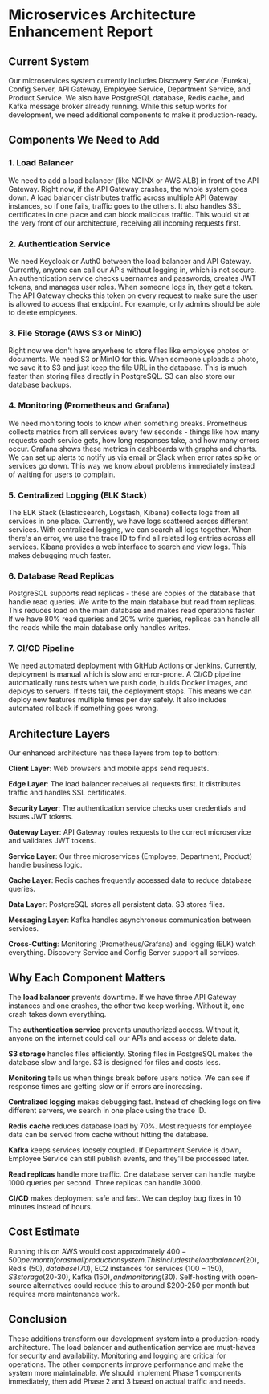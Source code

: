 # Microservices Architecture Enhancement Report

## Current System

Our microservices system currently includes Discovery Service (Eureka), Config Server, API Gateway, Employee Service, Department Service, and Product Service. We also have PostgreSQL database, Redis cache, and Kafka message broker already running. While this setup works for development, we need additional components to make it production-ready.

## Components We Need to Add

### 1. Load Balancer

We need to add a load balancer (like NGINX or AWS ALB) in front of the API Gateway. Right now, if the API Gateway crashes, the whole system goes down. A load balancer distributes traffic across multiple API Gateway instances, so if one fails, traffic goes to the others. It also handles SSL certificates in one place and can block malicious traffic. This would sit at the very front of our architecture, receiving all incoming requests first.

### 2. Authentication Service

We need Keycloak or Auth0 between the load balancer and API Gateway. Currently, anyone can call our APIs without logging in, which is not secure. An authentication service checks usernames and passwords, creates JWT tokens, and manages user roles. When someone logs in, they get a token. The API Gateway checks this token on every request to make sure the user is allowed to access that endpoint. For example, only admins should be able to delete employees.

### 3. File Storage (AWS S3 or MinIO)

Right now we don't have anywhere to store files like employee photos or documents. We need S3 or MinIO for this. When someone uploads a photo, we save it to S3 and just keep the file URL in the database. This is much faster than storing files directly in PostgreSQL. S3 can also store our database backups.

### 4. Monitoring (Prometheus and Grafana)

We need monitoring tools to know when something breaks. Prometheus collects metrics from all services every few seconds - things like how many requests each service gets, how long responses take, and how many errors occur. Grafana shows these metrics in dashboards with graphs and charts. We can set up alerts to notify us via email or Slack when error rates spike or services go down. This way we know about problems immediately instead of waiting for users to complain.

### 5. Centralized Logging (ELK Stack)

The ELK Stack (Elasticsearch, Logstash, Kibana) collects logs from all services in one place. Currently, we have logs scattered across different services. With centralized logging, we can search all logs together. When there's an error, we use the trace ID to find all related log entries across all services. Kibana provides a web interface to search and view logs. This makes debugging much faster.

### 6. Database Read Replicas

PostgreSQL supports read replicas - these are copies of the database that handle read queries. We write to the main database but read from replicas. This reduces load on the main database and makes read operations faster. If we have 80% read queries and 20% write queries, replicas can handle all the reads while the main database only handles writes.

### 7. CI/CD Pipeline

We need automated deployment with GitHub Actions or Jenkins. Currently, deployment is manual which is slow and error-prone. A CI/CD pipeline automatically runs tests when we push code, builds Docker images, and deploys to servers. If tests fail, the deployment stops. This means we can deploy new features multiple times per day safely. It also includes automated rollback if something goes wrong.

## Architecture Layers

Our enhanced architecture has these layers from top to bottom:

**Client Layer**: Web browsers and mobile apps send requests.

**Edge Layer**: The load balancer receives all requests first. It distributes traffic and handles SSL certificates.

**Security Layer**: The authentication service checks user credentials and issues JWT tokens.

**Gateway Layer**: API Gateway routes requests to the correct microservice and validates JWT tokens.

**Service Layer**: Our three microservices (Employee, Department, Product) handle business logic.

**Cache Layer**: Redis caches frequently accessed data to reduce database queries.

**Data Layer**: PostgreSQL stores all persistent data. S3 stores files.

**Messaging Layer**: Kafka handles asynchronous communication between services.

**Cross-Cutting**: Monitoring (Prometheus/Grafana) and logging (ELK) watch everything. Discovery Service and Config Server support all services.

## Why Each Component Matters

The **load balancer** prevents downtime. If we have three API Gateway instances and one crashes, the other two keep working. Without it, one crash takes down everything.

The **authentication service** prevents unauthorized access. Without it, anyone on the internet could call our APIs and access or delete data.

**S3 storage** handles files efficiently. Storing files in PostgreSQL makes the database slow and large. S3 is designed for files and costs less.

**Monitoring** tells us when things break before users notice. We can see if response times are getting slow or if errors are increasing.

**Centralized logging** makes debugging fast. Instead of checking logs on five different servers, we search in one place using the trace ID.

**Redis cache** reduces database load by 70%. Most requests for employee data can be served from cache without hitting the database.

**Kafka** keeps services loosely coupled. If Department Service is down, Employee Service can still publish events, and they'll be processed later.

**Read replicas** handle more traffic. One database server can handle maybe 1000 queries per second. Three replicas can handle 3000.

**CI/CD** makes deployment safe and fast. We can deploy bug fixes in 10 minutes instead of hours.


## Cost Estimate

Running this on AWS would cost approximately $400-500 per month for a small production system. This includes the load balancer ($20), Redis ($50), database ($70), EC2 instances for services ($100-150), S3 storage ($20-30), Kafka ($150), and monitoring ($30). Self-hosting with open-source alternatives could reduce this to around $200-250 per month but requires more maintenance work.

## Conclusion

These additions transform our development system into a production-ready architecture. The load balancer and authentication service are must-haves for security and availability. Monitoring and logging are critical for operations. The other components improve performance and make the system more maintainable. We should implement Phase 1 components immediately, then add Phase 2 and 3 based on actual traffic and needs.
